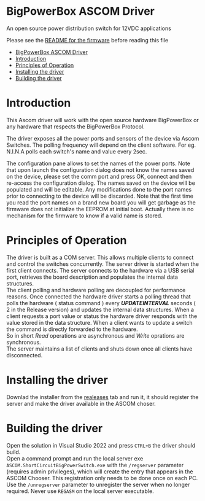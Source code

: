 ﻿# BigPowerBox ASCOM Driver
An open source power distribution switch for 12VDC applications

Please see the [README for the firmware](https://github.com/MichelMoriniaux/BigPowerBox/blob/main/Arduino/BigPowerBox/README.md) before reading this file

- [BigPowerBox ASCOM Driver](#bigpowerbox-ascom-driver)
- [Introduction](#introduction)
- [Principles of Operation](#principles-of-operation)
- [Installing the driver](#installing-the-driver)
- [Building the driver](#building-the-driver)

# Introduction
This Ascom driver will work with the open source hardware BigPowerBox or any hardware that respects the BigPowerBox Protocol.

The driver exposes all the power ports and sensors of the device via Ascom Switches. The polling frequency will depend on the client software. For eg. N.I.N.A polls each switch's name and value every 2sec.

The configuration pane allows to set the names of the power ports. Note that upon launch the configuration dialog does not know the names saved on the device, please set the comm port and press OK, connect and then re-access the configuration dialog. The names saved on the device will be populated and will be editable. Any modifications done to the port names prior to connecting to the device will be discarded. Note that the first time you read the port names on a brand new board you will get garbage as the firmware does not initialize the EEPROM at initial boot. Actually there is no mechanism for the firmware to know if a valid name is stored.

# Principles of Operation
The driver is built as a COM server. This allows multiple clients to connect and control the switches concurrently.
The server driver is started when the first client connects. The server connects to the hardware via a USB serial port, retrieves the board description and populates the internal data structures.  
The client polling and hardware polling are decoupled for performance reasons. Once connected the hardware driver starts a polling thread that polls the hardware ( status command ) every ***UPDATEINTERVAL*** seconds ( 2 in the Release version) and updates the internal data structures. When a client requests a port value or status the hardware driver responds with the value stored in the data structure. When a client wants to update a switch the command is directly forwarded to the hardware.  
So in short *Read* operations are asynchronous and *Write* oprations are synchronous.  
The server maintains a list of clients and shuts down once all clients have disconnected.

# Installing the driver 
Downlad the installer from the [realeases](https://github.com/MichelMoriniaux/BigPowerBox/releases) tab and run it, it should register the server and make the driver available in the ASCOM choser. 

# Building the driver
Open the solution in Visual Studio 2022 and press `CTRL+B` the driver should build.  
Open a command prompt and run the local server exe `ASCOM.ShortCircuitBigPowerSwitch.exe` with the `/regserver` parameter (requires admin privileges), which will create the entry that appears in the ASCOM Chooser. This registration only needs to be done once on each PC. Use the `/unregserver` parameter to unregister the server when no longer required. Never use `REGASM` on the local server executable.

